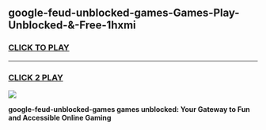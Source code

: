 
## google-feud-unblocked-games-Games-Play-Unblocked-&-Free-1hxmi
<h3>
<a href="https://premium76.site?title=google-feud-unblocked-games&ref=24A">CLICK TO PLAY</a></h3>
<hr>

<h3>
<a href="https://premium76.site?title=google-feud-unblocked-games&ref=24A">CLICK 2 PLAY</a>
  
</h3>

<a href="https://premium76.site?title=google-feud-unblocked-games&ref=24A"><img src="https://clearcache.store/games.png"></a>


**google-feud-unblocked-games games unblocked: Your Gateway to Fun and Accessible Online Gaming**
